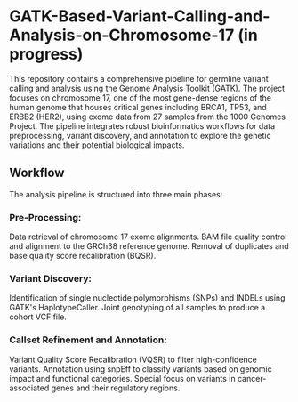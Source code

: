 # GATK-Based-Variant-Calling-and-Analysis-on-Chromosome-17 (in progress)

This repository contains a comprehensive pipeline for germline variant calling and analysis using the Genome Analysis Toolkit (GATK). The project focuses on chromosome 17, one of the most gene-dense regions of the human genome that houses critical genes including BRCA1, TP53, and ERBB2 (HER2), using exome data from 27 samples from the 1000 Genomes Project. The pipeline integrates robust bioinformatics workflows for data preprocessing, variant discovery, and annotation to explore the genetic variations and their potential biological impacts.


## Workflow
The analysis pipeline is structured into three main phases:

### Pre-Processing:

Data retrieval of chromosome 17 exome alignments.
BAM file quality control and alignment to the GRCh38 reference genome.
Removal of duplicates and base quality score recalibration (BQSR).


### Variant Discovery:

Identification of single nucleotide polymorphisms (SNPs) and INDELs using GATK's HaplotypeCaller.
Joint genotyping of all samples to produce a cohort VCF file.


### Callset Refinement and Annotation:

Variant Quality Score Recalibration (VQSR) to filter high-confidence variants.
Annotation using snpEff to classify variants based on genomic impact and functional categories.
Special focus on variants in cancer-associated genes and their regulatory regions.

